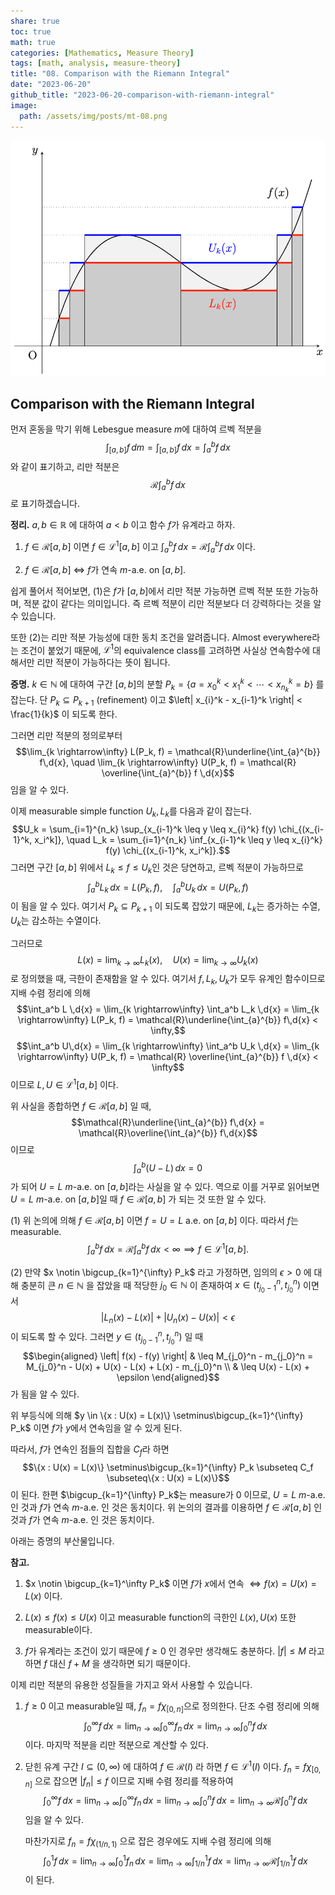 ```yaml
---
share: true
toc: true
math: true
categories: [Mathematics, Measure Theory]
tags: [math, analysis, measure-theory]
title: "08. Comparison with the Riemann Integral"
date: "2023-06-20"
github_title: "2023-06-20-comparison-with-riemann-integral"
image:
  path: /assets/img/posts/mt-08.png
---
```


![mt-08.png](../../../assets/img/posts/mt-08.png)

## Comparison with the Riemann Integral

먼저 혼동을 막기 위해 Lebesgue measure $m$에 대하여 르벡 적분을 $$\int_{[a, b]} f \,d{m} = \int_{[a, b]} f \,d{x} = \int_a^b f \,d{x}$$ 와 같이 표기하고, 리만 적분은 $$\mathcal{R}\int_a^b f\,d{x}$$ 로 표기하겠습니다.

**정리.** $a, b \in \mathbb{R}$ 에 대하여 $a < b$ 이고 함수 $f$가 유계라고 하자.

1. $f \in \mathcal{R}[a, b]$ 이면 $f \in \mathcal{L}^{1}[a, b]$ 이고 $\displaystyle\int_a^b f\,d{x} = \mathcal{R}\int_a^b f \,d{x}$ 이다.

2. $f \in \mathcal{R}[a, b]$ $\iff$ $f$가 연속 $m$-a.e. on $[a, b]$.

쉽게 풀어서 적어보면, (1)은 $f$가 $[a, b]$에서 리만 적분 가능하면 르벡 적분 또한 가능하며, 적분 값이 같다는 의미입니다. 즉 르벡 적분이 리만 적분보다 더 강력하다는 것을 알 수 있습니다.

또한 (2)는 리만 적분 가능성에 대한 동치 조건을 알려줍니다. Almost everywhere라는 조건이 붙었기 때문에, $\mathcal{L}^1$의 equivalence class를 고려하면 사실상 연속함수에 대해서만 리만 적분이 가능하다는 뜻이 됩니다.

**증명.** $k \in \mathbb{N}$ 에 대하여 구간 $[a, b]$의 분할 $P_k = \{a = x_0^k < x_1^k < \cdots < x_{n_k}^k = b\}$ 를 잡는다. 단 $P_k \subseteq P_{k+1}$ (refinement) 이고 $\left| x_{i}^k - x_{i-1}^k \right| < \frac{1}{k}$ 이 되도록 한다.

그러면 리만 적분의 정의로부터 $$\lim_{k \rightarrow\infty} L(P_k, f) = \mathcal{R}\underline{\int_{a}^{b}} f\,d{x}, \quad \lim_{k \rightarrow\infty} U(P_k, f) = \mathcal{R} \overline{\int_{a}^{b}} f \,d{x}$$ 임을 알 수 있다.

이제 measurable simple function $U_k, L_k$를 다음과 같이 잡는다. $$U_k = \sum_{i=1}^{n_k} \sup_{x_{i-1}^k \leq y \leq x_{i}^k} f(y) \chi_{(x_{i-1}^k, x_i^k]}, \quad L_k = \sum_{i=1}^{n_k} \inf_{x_{i-1}^k \leq y \leq x_{i}^k} f(y) \chi_{(x_{i-1}^k, x_i^k]}.$$ 그러면 구간 $[a, b]$ 위에서 $L_k \leq f \leq U_k$인 것은 당연하고, 르벡 적분이 가능하므로 $$\int_a^b L_k \,d{x} = L(P_k, f), \quad \int_a^b U_k \,d{x} = U(P_k, f)$$ 이 됨을 알 수 있다. 여기서 $P_k \subseteq P_{k + 1}$ 이 되도록 잡았기 때문에, $L_k$는 증가하는 수열, $U_k$는 감소하는 수열이다.

그러므로 $$L(x) = \lim_{k \rightarrow\infty} L_k(x), \quad U(x) = \lim_{k \rightarrow\infty} U_k(x)$$ 로 정의했을 때, 극한이 존재함을 알 수 있다. 여기서 $f, L_k, U_k$가 모두 유계인 함수이므로 지배 수렴 정리에 의해 $$\int_a^b L \,d{x} = \lim_{k \rightarrow\infty} \int_a^b L_k \,d{x} = \lim_{k \rightarrow\infty} L(P_k, f) = \mathcal{R}\underline{\int_{a}^{b}} f\,d{x} < \infty,$$ $$\int_a^b U\,d{x} = \lim_{k \rightarrow\infty} \int_a^b U_k \,d{x} = \lim_{k \rightarrow\infty} U(P_k, f) = \mathcal{R} \overline{\int_{a}^{b}} f \,d{x} < \infty$$ 이므로 $L, U \in \mathcal{L}^{1}[a, b]$ 이다.

위 사실을 종합하면 $f \in \mathcal{R}[a, b]$ 일 때, $$\mathcal{R}\underline{\int_{a}^{b}} f\,d{x} = \mathcal{R}\overline{\int_{a}^{b}} f\,d{x}$$ 이므로 $$\int_a^b (U - L)\,d{x} = 0$$ 가 되어 $U = L$ $m$-a.e. on $[a, b]$라는 사실을 알 수 있다. 역으로 이를 거꾸로 읽어보면 $U = L$ $m$-a.e. on $[a, b]$일 때 $f \in \mathcal{R}[a, b]$ 가 되는 것 또한 알 수 있다.

(1) 위 논의에 의해 $f \in \mathcal{R}[a, b]$ 이면 $f = U = L$ a.e. on $[a, b]$ 이다. 따라서 $f$는 measurable. $$\int_a^b f \,d{x} = \mathcal{R}\int_a^b f\,d{x} < \infty \implies f \in \mathcal{L}^{1}[a, b].$$

(2) 만약 $x \notin \bigcup_{k=1}^{\infty} P_k$ 라고 가정하면, 임의의 $\epsilon > 0$ 에 대해 충분히 큰 $n \in \mathbb{N}$ 을 잡았을 때 적당한 $j_0 \in \mathbb{N}$ 이 존재하여 $x \in (t_{j_0-1}^n, t_{j_0}^n)$ 이면서 $$\left| L_n(x) - L(x) \right| + \left| U_n(x) - U(x) \right| < \epsilon$$ 이 되도록 할 수 있다. 그러면 $y \in (t_{j_0-1}^n, t_{j_0}^n)$ 일 때 $$\begin{aligned}
        \left| f(x) - f(y) \right| & \leq M_{j_0}^n - m_{j_0}^n = M_{j_0}^n - U(x) + U(x) - L(x) + L(x) - m_{j_0}^n \\
                          & \leq U(x) - L(x) + \epsilon
    \end{aligned}$$ 가 됨을 알 수 있다.

위 부등식에 의해 $y \in \{x : U(x) = L(x)\} \setminus\bigcup_{k=1}^{\infty} P_k$ 이면 $f$가 $y$에서 연속임을 알 수 있게 된다.

따라서, $f$가 연속인 점들의 집합을 $C_f$라 하면 $$\{x : U(x) = L(x)\} \setminus\bigcup_{k=1}^{\infty} P_k \subseteq C_f \subseteq\{x : U(x) = L(x)\}$$ 이 된다. 한편 $\bigcup_{k=1}^{\infty} P_k$는 measure가 0 이므로, $U = L$ $m$-a.e. 인 것과 $f$가 연속 $m$-a.e. 인 것은 동치이다. 위 논의의 결과를 이용하면 $f \in \mathcal{R}[a, b]$ 인 것과 $f$가 연속 $m$-a.e. 인 것은 동치이다.

아래는 증명의 부산물입니다.

**참고.**

1. $x \notin \bigcup_{k=1}^\infty P_k$ 이면 $f$가 $x$에서 연속 $\iff f(x) = U(x) = L(x)$ 이다.

2. $L(x) \leq f(x) \leq U(x)$ 이고 measurable function의 극한인 $L(x), U(x)$ 또한 measurable이다.

3. $f$가 유계라는 조건이 있기 때문에 $f \geq 0$ 인 경우만 생각해도 충분하다. $\left| f \right| \leq M$ 라고 하면 $f$ 대신 $f + M$ 을 생각하면 되기 때문이다.

이제 리만 적분의 유용한 성질들을 가지고 와서 사용할 수 있습니다.

1. $f \geq 0$ 이고 measurable일 때, $f_n = f\chi_{[0, n]}$으로 정의한다. 단조 수렴 정리에 의해 $$\int_0^\infty f \,d{x} = \lim_{n \rightarrow\infty} \int_0^\infty f_n \,d{x} = \lim_{n \rightarrow\infty} \int_0^n f \,d{x}$$ 이다. 마지막 적분을 리만 적분으로 계산할 수 있다.

2. 닫힌 유계 구간 $I \subseteq(0, \infty)$ 에 대하여 $f \in \mathcal{R}(I)$ 라 하면 $f \in \mathcal{L}^{1}(I)$ 이다. $f_n = f\chi_{[0, n]}$ 으로 잡으면 $\left| f_n \right| \leq f$ 이므로 지배 수렴 정리를 적용하여 $$\int_0^\infty f \,d{x} = \lim_{n \rightarrow\infty} \int_0^\infty f_n \,d{x} = \lim_{n \rightarrow\infty} \int_0^n f \,d{x} = \lim_{n \rightarrow\infty} \mathcal{R} \int_0^n f \,d{x}$$ 임을 알 수 있다.

    마찬가지로 $f_n = f\chi_{(1/n, 1)}$ 으로 잡은 경우에도 지배 수렴 정리에 의해 $$\int_0^1 f\,d{x} = \lim_{n \rightarrow\infty} \int_{0}^1 f_n \,d{x} = \lim_{n \rightarrow\infty}\int_{1/n}^1 f \,d{x} = \lim_{n \rightarrow\infty} \mathcal{R}\int_{1/n}^1 f \,d{x}$$ 이 된다.